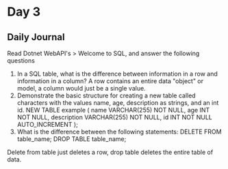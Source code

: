 # Day 3

## Daily Journal 
Read Dotnet WebAPI's > Welcome to SQL, and answer the following questions
1. In a SQL table, what is the difference between information in a row and information in a column?
A row contains an entire data "object" or model, a column would just be a single value.
2. Demonstrate the basic structure for creating a new table called characters with the values name, age, description as strings, and an int id.
NEW TABLE example (
    name VARCHAR(255) NOT NULL,
    age INT NOT NULL,
    description VARCHAR(255) NOT NULL,
    id INT NOT NULL AUTO_INCREMENT
);
3. What is the difference between the following statements:
DELETE FROM table_name;
DROP TABLE table_name;

Delete from table just deletes a row, drop table deletes the entire table of data.